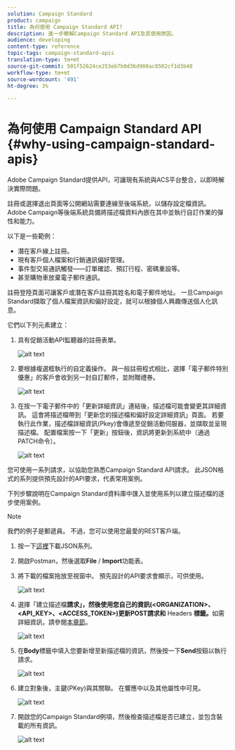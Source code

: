 ```yaml
---
solution: Campaign Standard
product: campaign
title: 為何使用 Campaign Standard API?
description: 進一步瞭解Campaign Standard API及其使用原因。
audience: developing
content-type: reference
topic-tags: campaign-standard-apis
translation-type: tm+mt
source-git-commit: 501f52624ce253eb7b0d36d908ac8502cf1d3b48
workflow-type: tm+mt
source-wordcount: '491'
ht-degree: 3%

---
```



# 為何使用 Campaign Standard API {#why-using-campaign-standard-apis}

Adobe Campaign Standard提供API，可讓現有系統與ACS平台整合，以即時解決實際問題。

註冊或選擇退出頁面等公開網站需要連線至後端系統，以儲存設定檔資訊。 Adobe Campaign等後端系統具備將描述檔資料內嵌在其中並執行自訂作業的彈性和能力。

以下是一些範例：

* 潛在客戶線上註冊。
* 現有客戶個人檔案和行銷通訊偏好管理。
* 事件型交易通訊觸發——訂單確認、預訂行程、密碼重設等。
* 甚至購物車放棄電子郵件通訊。

註冊登陸頁面可讓客戶或潛在客戶註冊其姓名和電子郵件地址。 一旦Campaign Standard擷取了個人檔案資訊和偏好設定，就可以根據個人興趣傳送個人化訊息。

它們以下列元素建立：

1. 具有促銷活動API監聽器的註冊表單。

   ![alt text](assets/apis_uc1.png)

1. 要根據複選框執行的自定義操作。 與一般註冊程式相比，選擇「電子郵件特別優惠」的客戶會收到另一封自訂郵件，並附贈禮券。

   ![alt text](assets/apis_uc2.png)

1. 在按一下電子郵件中的「更新詳細資訊」連結後，描述檔可能會變更其詳細資訊。 這會將描述檔帶到「更新您的描述檔和偏好設定詳細資訊」頁面。 若要執行此作業，描述檔詳細資訊(Pkey)會傳遞至促銷活動伺服器，並擷取並呈現描述檔。 配置檔案按一下「更新」按鈕後，資訊將更新到系統中（通過PATCH命令）。

   ![alt text](assets/apis_uc3.png)

您可使用一系列請求，以協助您熟悉Campaign Standard API請求。 此JSON格式的系列提供預先設計的API要求，代表常用案例。

下列步驟說明在Campaign Standard資料庫中匯入並使用系列以建立描述檔的逐步使用案例。

>[!NOTE]
>
>我們的例子是郵遞員。 不過，您可以使用您最愛的REST客戶端。

1. 按一下[這裡](https://helpx.adobe.com/content/dam/help/en/campaign/kb/working-with-acs-api/_jcr_content/main-pars/download_section/download-1/KB_postman_collection.json.zip)下載JSON系列。

1. 開啟Postman，然後選取&#x200B;**File** / **Import**&#x200B;功能表。

1. 將下載的檔案拖放至視窗中。 預先設計的API要求會顯示，可供使用。

   ![alt text](assets/postman_collection.png)

1. 選擇「建立描述檔&#x200B;**請求」，然後使用您自己的資訊(&lt;ORGANIZATION>、&lt;API_KEY>、&lt;ACCESS_TOKEN>)更新POST請求和** Headers **標籤。**&#x200B;如需詳細資訊，請參閱[本章節](../../api/using/setting-up-api-access.md)。

   ![alt text](assets/postman_uc1.png)

1. 在&#x200B;**Body**&#x200B;標籤中填入您要新增至新描述檔的資訊，然後按一下&#x200B;**Send**&#x200B;按鈕以執行請求。

   ![alt text](assets/postman_uc2.png)

1. 建立對象後，主鍵(PKey)與其關聯。 在響應中以及其他屬性中可見。

   ![alt text](assets/postman_uc3.png)

1. 開啟您的Campaign Standard例項，然後檢查描述檔是否已建立，並包含裝載的所有資訊。

   ![alt text](assets/postman_uc4.png)

